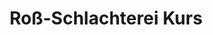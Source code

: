 ---
title: "Roß-Schlachterei Kurs"
url: /clausthal-zellerfeld/ross-schlachterei-kurs/
shop: Metzgerei
---